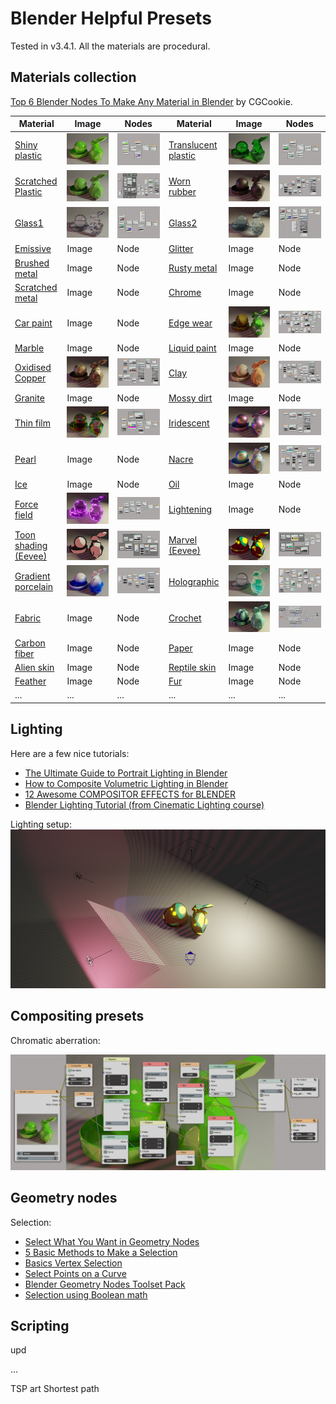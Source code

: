 # Blender Helpful Presets

Tested in v3.4.1. All the materials are procedural.

## Materials collection

[Top 6 Blender Nodes To Make Any Material in Blender](https://www.youtube.com/watch?v=yffWd4kI51Q&ab_channel=CGCookie) by CGCookie.

| Material  | Image | Nodes  | Material | Image | Nodes |
| ------------- | ------------- | ------------- | ------------- | ------------- | ------------- |
| [Shiny plastic](https://www.youtube.com/watch?v=vJZsTG2bUF4&ab_channel=blenderian)  | <img src="materials/shiny_plastic.png"/> | <img src="materials/shiny_plastic_nodes.png"/> | [Translucent plastic](https://www.youtube.com/watch?v=vJZsTG2bUF4&ab_channel=blenderian)  | <img src="materials/translucent_plastic.png"/>  | <img src="materials/translucent_plastic_nodes.png"/> |
| [Scratched Plastic](https://www.youtube.com/watch?v=l0whu3494_c&ab_channel=RyanKingArt)  | <img src="materials/scratched_plastic.png"/>  | <img src="materials/scratched_plastic_nodes.png"/>  | [Worn rubber](https://www.youtube.com/watch?v=bseCQqzT-b8&ab_channel=blenderbitesize)  | <img src="materials/worn_rubber.png"/>  | <img src="materials/worn_rubber_nodes.png"/>  |
| [Glass1](https://www.youtube.com/watch?v=bIL1bvCwzlQ&ab_channel=NazariyD)  | <img src="materials/glass_1.png"/>  | <img src="materials/glass_1_nodes.png"/>  | [Glass2](https://www.youtube.com/watch?v=Upt8JaqtVxg&ab_channel=atti)  | <img src="materials/glass_2.png"/>  | <img src="materials/glass_2_nodes.png"/>  |
| [Emissive](https://www.youtube.com/watch?v=Z3uCdffFq4E&ab_channel=Ducky3D) | Image  | Node  | [Glitter](https://www.youtube.com/watch?v=tUJ8m2WEvnE&ab_channel=Farrukh3D) | Image  | Node  |
| [Brushed metal](https://www.youtube.com/watch?v=bCgPjfSSN50&ab_channel=RyanKingArt)  | Image  | Node  | [Rusty metal](https://www.youtube.com/watch?v=wg2OKSiHng0&ab_channel=CGKrab)  | Image  | Node  |
| [Scratched metal](https://www.youtube.com/watch?v=qMCuDjXjsZ0&ab_channel=RyanKingArt)  | Image  | Node  | [Chrome](https://www.youtube.com/watch?v=4nOZ_Ivy17Q&ab_channel=NazariyD)  | Image  | Node  |
| [Car paint](https://www.youtube.com/watch?v=KWoN_or89yE&ab_channel=RyanKingArt)  | Image  | Node  | [Edge wear](https://www.youtube.com/watch?v=lYseMQDkPAI&ab_channel=thesparkofart)  | <img src="materials/edge_wear.png"/>  | <img src="materials/edge_wear_nodes.png"/>  |
| [Marble](https://www.youtube.com/watch?v=wTzk9T06gdw&ab_channel=RyanKingArt)  | Image  | Node  | [Liquid paint](https://www.youtube.com/watch?v=A6PasPeE3KU&ab_channel=GTMDesigns)  | Image  | Node  |
| [Oxidised Copper](https://www.youtube.com/watch?v=WLjC43Xrqrc&ab_channel=PIXXO3D) | <img src="materials/copper.png"/>  | <img src="materials/copper_nodes.png"/>  | [Clay](https://www.youtube.com/watch?v=3KOF7ZnkWsQ&ab_channel=Smeaf)  | <img src="materials/clay.png"/>  | <img src="materials/clay_nodes.png"/>  |
| [Granite](https://www.youtube.com/watch?v=bPaZYBFE8dY&ab_channel=RyanKingArt)  | Image  | Node  | [Mossy dirt](https://www.youtube.com/watch?v=WAC_amUh__w&ab_channel=RyanKingArt)  | Image  | Node  |
| [Thin film](https://www.youtube.com/watch?v=qpW6uowpTyE&ab_channel=MarioLiang)  | <img src="materials/thin_film.png"/>  | <img src="materials/thin_film_nodes.png"/>  | [Iridescent](https://www.youtube.com/watch?v=pfqdbw5vWG0&ab_channel=KamilKrb)  | <img src="materials/iridiscent.png"/>  | <img src="materials/iridiscent_nodes.png"/>  |
| [Pearl](https://www.youtube.com/watch?v=8Yf1dWZiNrE&ab_channel=blenderbitesize)  | Image  | Node  | [Nacre](https://www.youtube.com/watch?v=DJuZBL4-dBc&ab_channel=thesparkofart)  | <img src="materials/nacre.png"/>  | <img src="materials/nacre_nodes.png"/>  |
| [Ice](https://www.youtube.com/watch?v=EUvNwscez-w&ab_channel=DefaultCube) | Image  | Node  | [Oil](https://www.youtube.com/watch?v=xcx_LfXuuX4&ab_channel=CartesianCaramel)  | Image  | Node  |
| [Force field](https://www.youtube.com/watch?v=_07ozkBhZwg&ab_channel=Lsienn3d)  | <img src="materials/force_field.png"/>  | <img src="materials/force_field_nodes.png"/>  | [Lightening](https://www.youtube.com/watch?v=fHcuDamtc98&ab_channel=Simon3D)  | Image  | Node  |
| [Toon shading (Eevee)](https://www.youtube.com/watch?v=4BB5BlPyVko&ab_channel=MarioLiang)  | <img src="materials/toon_hatch.png"/>  | <img src="materials/toon_hatch_nodes.png"/>  | [Marvel (Eevee)](https://www.youtube.com/watch?v=f_jF3H0Qppo&ab_channel=MarioLiang)  | <img src="materials/marvel.png"/>  | <img src="materials/marvel_nodes.png"/>  |
| [Gradient porcelain](https://www.youtube.com/watch?v=dGKNjsLylyc&ab_channel=blenderian)  | <img src="materials/gradient_porcelain.png"/>  | <img src="materials/gradient_porcelain_nodes.png"/>  | [Holographic](https://www.youtube.com/watch?v=Imwx_b-5OTw&ab_channel=SinaSinaie)  | <img src="materials/hologram.png"/>  | <img src="materials/hologram_nodes.png"/>  |
| [Fabric](https://www.youtube.com/watch?v=XBcT4V4FLdo&ab_channel=RyanKingArt)  | Image  | Node  | [Crochet](https://www.youtube.com/watch?v=Anb_ctbroS8&ab_channel=100drips)  | <img src="materials/crochet.png"/>  | <img src="materials/crochet_nodes.png"/>  |
| [Carbon fiber](https://www.youtube.com/watch?v=1qh2J4oQzy0&ab_channel=CGMasters)  | Image  | Node  | [Paper](https://www.youtube.com/watch?v=tL7rp4sOq5k&ab_channel=Interactiv)  | Image  | Node  |
| [Alien skin](https://www.youtube.com/watch?v=qa3QXnyWd_0&ab_channel=atti)  | Image  | Node  | [Reptile skin](https://www.youtube.com/watch?v=EsS0ulWckGM&ab_channel=Ducky3D)  | Image  | Node  |
| [Feather](https://www.youtube.com/watch?v=txs2QkoI4Oc&ab_channel=Nino)  | Image  | Node  | [Fur](https://www.youtube.com/watch?v=cdm-e6Z8Vww&ab_channel=atti) | Image  | Node  |
| ...  | ...  | ...  | ...  | ...  | ...  |





## Lighting

Here are a few nice tutorials:

- [The Ultimate Guide to Portrait Lighting in Blender](https://www.youtube.com/watch?v=kKXTU1EImF4&ab_channel=FlippedNormals)
- [How to Composite Volumetric Lighting in Blender](https://www.youtube.com/watch?v=yLtjJ_bMNew&ab_channel=blenderisms)
- [12 Awesome COMPOSITOR EFFECTS for BLENDER](https://www.youtube.com/watch?v=8x2qfWNHedM&ab_channel=TheCGEssentials)
- [Blender Lighting Tutorial (from Cinematic Lighting course)](https://www.youtube.com/watch?v=1lsuB-teZ0E&ab_channel=GlebAlexandrov)

Lighting setup:
<img src="lighting/lighting_setup.png"/>


## Compositing presets

Chromatic aberration:

<img src="compositing/compositing_chromatic_aberration.png"/>



## Geometry nodes

Selection:

- [Select What You Want in Geometry Nodes](https://www.youtube.com/watch?v=p4rwhifXNCw&ab_channel=Erindale)
- [5 Basic Methods to Make a Selection](https://www.youtube.com/watch?v=5uFIeEFoXO8&ab_channel=Retroshaper)
- [Basics Vertex Selection](https://www.youtube.com/watch?v=FXhj9jzfI_U&ab_channel=OpenClass)
- [Select Points on a Curve](https://www.youtube.com/watch?v=_QbT_jOi_7Q&ab_channel=Xan3D)
- [Blender Geometry Nodes Toolset Pack](https://www.youtube.com/watch?v=uwyaXLKYw4Y&ab_channel=higgsas)
- [Selection using Boolean math](https://www.youtube.com/watch?v=aDuVQWNzFTg&ab_channel=OpenClass)


## Scripting

upd

...

TSP art
Shortest path

